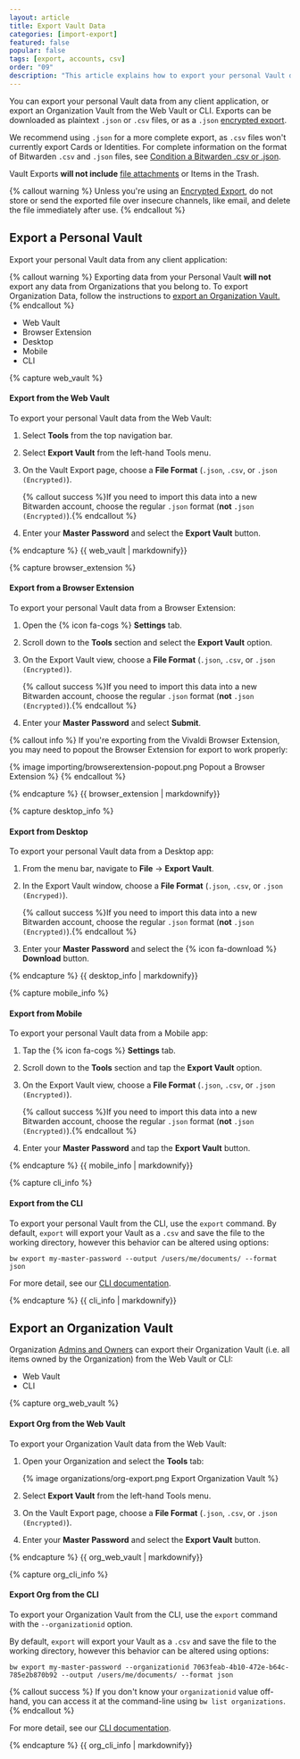 ```yaml
---
layout: article
title: Export Vault Data
categories: [import-export]
featured: false
popular: false
tags: [export, accounts, csv]
order: "09"
description: "This article explains how to export your personal Vault data from any client application, or export an Organization Vault from the Web Vault or CLI."
---
```


You can export your personal Vault data from any client application, or export an Organization Vault from the Web Vault or CLI. Exports can be downloaded as plaintext `.json` or `.csv` files, or as a `.json` [encrypted export]({{site.baseurl}}/article/encrypted-export/).

We recommend using `.json` for a more complete export, as `.csv` files won't currently export Cards or Identities. For complete information on the format of Bitwarden `.csv` and `.json` files, see [Condition a Bitwarden .csv or .json]({{site.baseurl}}/article/condition-bitwarden-import/).

Vault Exports **will not include** [file attachments]({{site.baseurl}}/article/attachments/) or Items in the Trash.

{% callout warning %}
Unless you're using an [Encrypted Export]({{site.baseurl}}/article/encrypted-export/), do not store or send the exported file over insecure channels, like email, and delete the file immediately after use.
{% endcallout %}

## Export a Personal Vault

Export your personal Vault data from any client application:

{% callout warning %}
Exporting data from your Personal Vault **will not** export any data from Organizations that you belong to. To export Organization Data, follow the instructions to [export an Organization Vault.](#export-an-organization-vault)
{% endcallout %}

<ul class="nav nav-tabs" id="myTab" role="tablist">
  <li class="nav-item" role="presentation">
    <a class="nav-link active" id="wvtab" data-target="#webvault" role="tab" aria-controls="webvault" aria-selected="true">Web Vault</a>
  </li>
  <li class="nav-item" role="presentation">
    <a class="nav-link" id="betab" data-target="#browserextension" role="tab" aria-controls="browserextension" aria-selected="false">Browser Extension</a>
  </li>
  <li class="nav-item" role="presentation">
    <a class="nav-link" id="desktab" data-target="#desktop" role="tab" aria-controls="desktop" aria-selected="false">Desktop</a>
  </li>
  <li class="nav-item" role="presentation">
    <a class="nav-link" id="mobtab" data-target="#mobile" role="tab" aria-controls="mobile" aria-selected="false">Mobile</a>
  </li>
  <li class="nav-item" role="presentation">
    <a class="nav-link" id="clitab" data-target="#cli" role="tab" aria-controls="cli" aria-selected="false">CLI</a>
  </li>
</ul>
<div class="tab-content" id="clientsContent">
  <div class="tab-pane show active" id="webvault" role="tabpanel" aria-labelledby="wvtab">
{% capture web_vault %}

#### Export from the Web Vault

To export your personal Vault data from the Web Vault:

1. Select **Tools** from the top navigation bar.
2. Select **Export Vault** from the left-hand Tools menu.
3. On the Vault Export page, choose a **File Format** (`.json`, `.csv`, or `.json (Encrypted)`).

   {% callout success %}If you need to import this data into a new Bitwarden account, choose the regular `.json` format (**not** `.json (Encrypted)`).{% endcallout %}
4. Enter your **Master Password** and select the **Export Vault** button.

{% endcapture %}
{{ web_vault | markdownify}}
  </div>
  <div class="tab-pane" id="browserextension" role="tabpanel" aria-labelledby="betab">
{% capture browser_extension %}

#### Export from a Browser Extension

To export your personal Vault data from a Browser Extension:

1. Open the {% icon fa-cogs %} **Settings** tab.
2. Scroll down to the **Tools** section and select the **Export Vault** option.
3. On the Export Vault view, choose a **File Format** (`.json`, `.csv`, or `.json (Encrypted)`).

   {% callout success %}If you need to import this data into a new Bitwarden account, choose the regular `.json` format (**not** `.json (Encrypted)`).{% endcallout %}
4. Enter your **Master Password** and select **Submit**.

{% callout info %}
If you're exporting from the Vivaldi Browser Extension, you may need to popout the Browser Extension for export to work properly:

{% image importing/browserextension-popout.png Popout a Browser Extension %}
{% endcallout %}

{% endcapture %}
{{ browser_extension | markdownify}}
  </div>
  <div class="tab-pane" id="desktop" role="tabpanel" aria-labelledby="desktab">
{% capture desktop_info %}

#### Export from Desktop

To export your personal Vault data from a Desktop app:

1. From the menu bar, navigate to **File** &rarr; **Export Vault**.
2. In the Export Vault window, choose a **File Format** (`.json`, `.csv`, or `.json (Encryped)`).

   {% callout success %}If you need to import this data into a new Bitwarden account, choose the regular `.json` format (**not** `.json (Encrypted)`).{% endcallout %}
3. Enter your **Master Password** and select the {% icon fa-download %} **Download** button.

{% endcapture %}
{{ desktop_info | markdownify}}
  </div>
  <div class="tab-pane" id="mobile" role="tabpanel" aria-labelledby="mobtab">
{% capture mobile_info %}

#### Export from Mobile

To export your personal Vault data from a Mobile app:

1. Tap the {% icon fa-cogs %} **Settings** tab.
2. Scroll down to the **Tools** section and tap the **Export Vault** option.
3. On the Export Vault view, choose a **File Format** (`.json`, `.csv`, or `.json (Encrypted)`).

   {% callout success %}If you need to import this data into a new Bitwarden account, choose the regular `.json` format (**not** `.json (Encrypted)`).{% endcallout %} 
4. Enter your **Master Password** and tap the **Export Vault** button.

{% endcapture %}
{{ mobile_info | markdownify}}
  </div>
  <div class="tab-pane" id="cli" role="tabpanel" aria-labelledby="cliab">
{% capture cli_info %}

#### Export from the CLI

To export your personal Vault from the CLI, use the `export` command. By default, `export` will export your Vault as a `.csv` and save the file to the working directory, however this behavior can be altered using options:

```
bw export my-master-password --output /users/me/documents/ --format json
```

For more detail, see our [CLI documentation]({{site.baseurl}}/article/cli/).

{% endcapture %}
{{ cli_info | markdownify}}
  </div>
</div>

## Export an Organization Vault

Organization [Admins and Owners]({{site.baseurl}}/article/user-types-access-control/) can export their Organization Vault (i.e. all items owned by the Organization) from the Web Vault or CLI:

<ul class="nav nav-tabs" id="myTab" role="tablist">
  <li class="nav-item" role="presentation">
    <a class="nav-link active" id="orgwvtab" data-target="#orgwebvault" role="tab" aria-controls="orgwebvault" aria-selected="true">Web Vault</a>
  </li>
  <li class="nav-item" role="presentation">
    <a class="nav-link" id="orgclitab" data-target="#orgcli" role="tab" aria-controls="orgcli" aria-selected="false">CLI</a>
  </li>
</ul>
<div class="tab-content" id="clientsContent">
  <div class="tab-pane show active" id="orgwebvault" role="tabpanel" aria-labelledby="orgwvtab">
{% capture org_web_vault %}

#### Export Org from the Web Vault

To export your Organization Vault data from the Web Vault:

1. Open your Organization and select the **Tools** tab:

   {% image organizations/org-export.png Export Organization Vault %}
2. Select **Export Vault** from the left-hand Tools menu.
4. On the Vault Export page, choose a **File Format** (`.json`, `.csv`, or `.json (Encrypted)`).
4. Enter your **Master Password** and select the **Export Vault** button.

{% endcapture %}
{{ org_web_vault | markdownify}}
  </div>
  <div class="tab-pane" id="orgcli" role="tabpanel" aria-labelledby="orgclitab">
{% capture org_cli_info %}

#### Export Org from the CLI

To export your Organization Vault from the CLI, use the `export` command with the `--organizationid` option.

By default, `export` will export your Vault as a `.csv` and save the file to the working directory, however this behavior can be altered using options:

```
bw export my-master-password --organizationid 7063feab-4b10-472e-b64c-785e2b870b92 --output /users/me/documents/ --format json
```

{% callout success %}
If you don't know your `organizationid` value off-hand, you can access it at the command-line using `bw list organizations`.
{% endcallout %}

For more detail, see our [CLI documentation]({{site.baseurl}}/article/cli/).

{% endcapture %}
{{ org_cli_info | markdownify}}
  </div>
</div>
